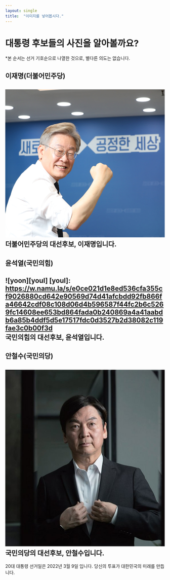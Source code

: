 ```yaml
---
layout: single
title:  "이미지를 넣어봅시다."
---
```


# 대통령 후보들의 사진을 알아볼까요?

*본 순서는 선거 기호순으로 나열한 것으로, 별다른 의도는 없습니다.

## 이재명(더불어민주당)<br> 
![leejaemyung](/assets/images/jaemyung_lee.jpg)
<br>더불어민주당의 대선후보, 이재명입니다.<br>
---

## 윤석열(국민의힘)<br>
![yoon][youl]
[youl]: https://w.namu.la/s/e0ce021d1e8ed536cfa355cf9026880cd642e90569d74d41afcbdd92fb866fa46642cdf08c108d06d4b596587f44fc2b6c5269fc14608ee653bd864fada0b240869a4a41aabdb6a85b4ddf5d5e17517fdc0d3527b2d38082c119fae3c0b00f3d
<br>국민의힘의 대선후보, 윤석열입니다.<br>
---

## 안철수(국민의당)<br>
[![cheolsoo](/assets/images/cheolsoo_ahn.jpg "안철수 후보의 홈페이지입니다.")](https://ahncheolsoo.kr/)
<br>국민의당의 대선후보, 안철수입니다.<br>
---



20대 대통령 선거일은 2022년 3월 9일 입니다. 당신의 투표가 대한민국의 미래를 만듭니다.
